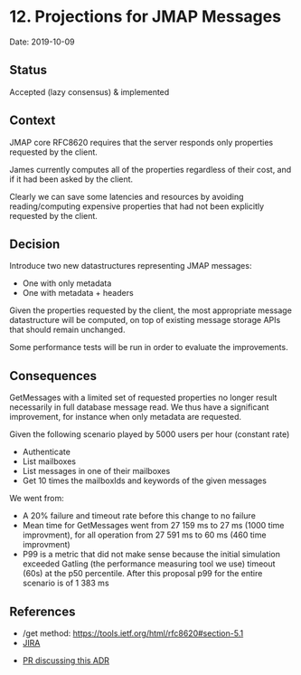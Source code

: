 # 12. Projections for JMAP Messages

Date: 2019-10-09

## Status

Accepted (lazy consensus) & implemented

## Context

JMAP core RFC8620 requires that the server responds only properties requested by the client.

James currently computes all of the properties regardless of their cost, and if it had been asked by the client.

Clearly we can save some latencies and resources by avoiding reading/computing expensive properties that had not been explicitly requested by the client.

## Decision

Introduce two new datastructures representing JMAP messages:
 - One with only metadata
 - One with metadata + headers

Given the properties requested by the client, the most appropriate message datastructure will be computed, on top of 
existing message storage APIs that should remain unchanged.

Some performance tests will be run in order to evaluate the improvements.

## Consequences

GetMessages with a limited set of requested properties no longer result necessarily in full database message read. We
thus have a significant improvement, for instance when only metadata are requested.

Given the following scenario played by 5000 users per hour (constant rate)
 - Authenticate
 - List mailboxes
 - List messages in one of their mailboxes
 - Get 10 times the mailboxIds and keywords of the given messages

We went from:
 - A 20% failure and timeout rate before this change to no failure
 - Mean time for GetMessages went from 27 159 ms to 27 ms (1000 time improvment), for all operation from
 27 591 ms to 60 ms (460 time improvment)
 - P99 is a metric that did not make sense because the initial simulation exceeded Gatling (the performance measuring tool 
 we use) timeout (60s) at the p50 percentile. After this proposal p99 for the entire scenario is of 1 383 ms

## References

 - /get method: https://tools.ietf.org/html/rfc8620#section-5.1
 - [JIRA](https://issues.apache.org/jira/browse/JAMES-2919)
 * [PR discussing this ADR](https://github.com/apache/james-project/pull/170)
